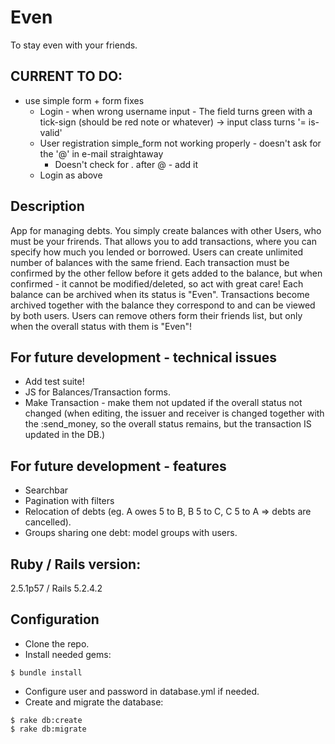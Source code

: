 # Even
To stay even with your friends.

## CURRENT TO DO:

- use simple form + form fixes
  - Login - when wrong username input - The field turns green with a tick-sign (should be red note or whatever) -> input class turns '= is-valid'
  - User registration simple_form not working properly - doesn't ask for the '@' in e-mail straightaway 
    - Doesn't check for . after @ - add it
  - Login as above

## Description
App for managing debts. You simply create balances with other Users, who must be your frirends. That allows you to add transactions, where you can specify how much you lended or borrowed. Users can create unlimited number of balances with the same friend. Each transaction must be confirmed by the other fellow before it gets added to the balance, but when confirmed - it cannot be modified/deleted, so act with great care! Each balance can be archived when its status is "Even". Transactions become archived together with the balance they correspond to and can be viewed by both users. Users can remove others form their friends list, but only when the overall status with them is "Even"!

## For future development - technical issues
- Add test suite!
- JS for Balances/Transaction forms.
- Make Transaction - make them not updated if the overall status not changed (when editing, the issuer and receiver is changed together with the :send_money, so the overall status remains, but the transaction IS updated in the DB.)

## For future development - features
- Searchbar
- Pagination with filters
- Relocation of debts (eg. A owes 5 to B, B 5 to C, C 5 to A => debts are cancelled).
- Groups sharing one debt: model groups with users.

## Ruby / Rails version:
2.5.1p57 / Rails 5.2.4.2

## Configuration
- Clone the repo.
- Install needed gems:
```
$ bundle install
```
- Configure user and password in database.yml if needed.
- Create and migrate the database:
```
$ rake db:create
$ rake db:migrate
```